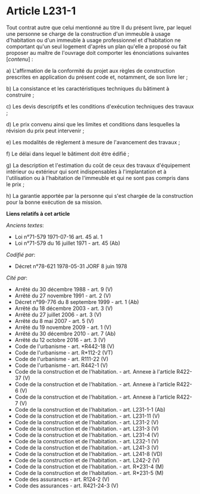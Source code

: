 # Article L231-1

Tout contrat autre que celui mentionné au titre II du présent livre, par lequel une personne se charge de la construction
d'un immeuble à usage d'habitation ou d'un immeuble à usage professionnel et d'habitation ne comportant qu'un seul logement
d'après un plan qu'elle a proposé ou fait proposer au maître de l'ouvrage doit comporter les énonciations suivantes
[*contenu*] :

a) L'affirmation de la conformité du projet aux règles de construction prescrites en application du présent code et,
notamment, de son livre Ier ;

b) La consistance et les caractéristiques techniques du bâtiment à construire ;

c) Les devis descriptifs et les conditions d'exécution techniques des travaux ;

d) Le prix convenu ainsi que les limites et conditions dans lesquelles la révision du prix peut intervenir ;

e) Les modalités de règlement à mesure de l'avancement des travaux ;

f) Le délai dans lequel le bâtiment doit être édifié ;

g) La description et l'estimation du coût de ceux des travaux d'équipement intérieur ou extérieur qui sont indispensables à
l'implantation et à l'utilisation ou à l'habitation de l'immeuble et qui ne sont pas compris dans le prix ;

h) La garantie apportée par la personne qui s'est chargée de la construction pour la bonne exécution de sa mission.

**Liens relatifs à cet article**

_Anciens textes_:

  - Loi n°71-579 1971-07-16 art. 45 al. 1
  - Loi n°71-579 du 16 juillet 1971 - art. 45 (Ab)

_Codifié par_:

  - Décret n°78-621 1978-05-31 JORF 8 juin 1978

_Cité par_:

  - Arrêté du 30 décembre 1988 - art. 9 (V)
  - Arrêté du 27 novembre 1991 - art. 2 (V)
  - Décret n°99-776 du 8 septembre 1999 - art. 1 (Ab)
  - Arrêté du 18 décembre 2003 - art. 3 (V)
  - Arrêté du 27 juillet 2006 - art. 3 (V)
  - Arrêté du 8 mai 2007 - art. 5 (V)
  - Arrêté du 19 novembre 2009 - art. 1 (V)
  - Arrêté du 30 décembre 2010 - art. 7 (Ab)
  - Arrêté du 12 octobre 2016 - art. 3 (V)
  - Code de l'urbanisme - art. *R442-18 (V)
  - Code de l'urbanisme - art. R*112-2 (VT)
  - Code de l'urbanisme - art. R111-22 (V)
  - Code de l'urbanisme - art. R442-1 (V)
  - Code de la construction et de l'habitation. - art. Annexe à l'article R422-37 (V)
  - Code de la construction et de l'habitation. - art. Annexe à l'article R422-6 (V)
  - Code de la construction et de l'habitation. - art. Annexe à l'article R422-7 (V)
  - Code de la construction et de l'habitation. - art. L231-1-1 (Ab)
  - Code de la construction et de l'habitation. - art. L231-11 (V)
  - Code de la construction et de l'habitation. - art. L231-2 (V)
  - Code de la construction et de l'habitation. - art. L231-3 (V)
  - Code de la construction et de l'habitation. - art. L231-4 (V)
  - Code de la construction et de l'habitation. - art. L232-1 (V)
  - Code de la construction et de l'habitation. - art. L241-3 (V)
  - Code de la construction et de l'habitation. - art. L241-8 (VD)
  - Code de la construction et de l'habitation. - art. L242-2 (V)
  - Code de la construction et de l'habitation. - art. R*231-4 (M)
  - Code de la construction et de l'habitation. - art. R*231-5 (M)
  - Code des assurances - art. R124-2 (V)
  - Code des assurances - art. R421-24-3 (V)
